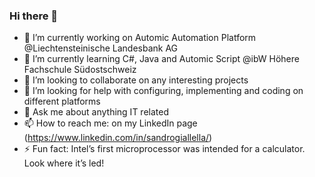 ### Hi there 👋
- 🔭 I’m currently working on Automic Automation Platform @Liechtensteinische Landesbank AG
- 🌱 I’m currently learning C#, Java and Automic Script @ibW Höhere Fachschule Südostschweiz
- 👯 I’m looking to collaborate on any interesting projects
- 🤔 I’m looking for help with configuring, implementing and coding on different platforms
- 💬 Ask me about anything IT related
- 📫 How to reach me: on my LinkedIn page (https://www.linkedin.com/in/sandrogiallella/)
- ⚡ Fun fact: Intel’s first microprocessor was intended for a calculator. Look where it’s led!

<!--
**Sandokan-CH/Sandokan-CH** is a ✨ _special_ ✨ repository because its `README.md` (this file) appears on your GitHub profile.
